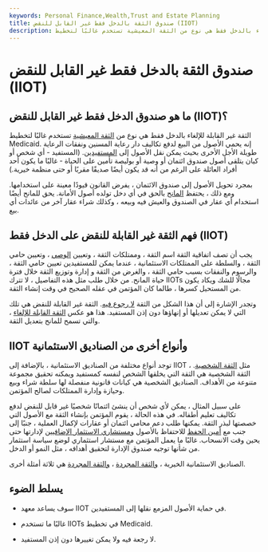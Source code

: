```yaml
---
keywords: Personal Finance,Wealth,Trust and Estate Planning
title: صندوق الثقة بالدخل فقط غير القابل للنقض (IIOT)
description: الثقة غير القابلة للإلغاء بالدخل فقط هي نوع من الثقة المعيشية تستخدم غالبًا لتخطيط Medicaid.
---
```


# صندوق الثقة بالدخل فقط غير القابل للنقض (IIOT)
## ما هو صندوق الدخل فقط غير القابل للنقض (IIOT)؟

الثقة غير القابلة للإلغاء بالدخل فقط هي نوع من [الثقة المعيشية](/living-trust) تستخدم غالبًا لتخطيط Medicaid. إنه يحمي الأصول من البيع لدفع تكاليف دار رعاية المسنين ونفقات الرعاية طويلة الأجل الأخرى بحيث يمكن نقل الأصول إلى [المستفيدين](/beneficiary). (المستفيد - أي شخص أو كيان يتلقى أصول صندوق ائتمان أو وصية أو بوليصة تأمين على الحياة - غالبًا ما يكون أحد أفراد العائلة على الرغم من أنه قد يكون أيضًا صديقًا مقربًا أو حتى منظمة خيرية.)

بمجرد تحويل الأصول إلى صندوق الائتمان ، يفرض القانون قيودًا معينة على استخدامها. ومع ذلك ، يحتفظ [المانح](/grantor) بالحق في أي دخل تولده أصول الأمانة. يحق للمانح أيضًا استخدام أي عقار في الصندوق والعيش فيه وبيعه ، وكذلك شراء عقار آخر من عائدات أي بيع.

## فهم الثقة غير القابلة للنقض على الدخل فقط (IIOT)

يجب أن تصف اتفاقية الثقة اسم الثقة ، وممتلكات الثقة ، وتعيين [الوصي](/trustee) ، وتعيين حامي الثقة ، والسلطة على الممتلكات الاستئمانية ، عندما يمكن للمستفيدين تعيين حامي الثقة ، والرسوم والنفقات بسبب حامي الثقة ، والغرض من الثقة و إدارة وتوزيع الثقة خلال فترة حياة المانح. من خلال طلب مثل هذه التفاصيل ، لا تترك IIOTs مجالًا للشك ويكاد يكون من المستحيل كسرها ، طالما كان المؤتمن في عقله الصحيح في وقت إنشاء الثقة.

وتجدر الإشارة إلى أن هذا الشكل من الثقة [لا رجوع فيه](/irrevocabletrust). الثقة غير القابلة للنقض هي تلك التي لا يمكن تعديلها أو إنهاؤها دون إذن المستفيد. هذا هو عكس [الثقة القابلة للإلغاء](/revocabletrust) ، والتي تسمح للمانح بتعديل الثقة.

## IIOT وأنواع أخرى من الصناديق الاستئمانية

توجد أنواع مختلفة من الصناديق الاستئمانية ، بالإضافة إلى IIOT ، مثل [الثقة الشخصية](/personal-trust). الثقة الشخصية هي الثقة التي يخلقها الشخص لنفسه كمستفيد ويمكنه تحقيق مجموعة متنوعة من الأهداف. الصناديق الشخصية هي كيانات قانونية منفصلة لها سلطة شراء وبيع وحيازة وإدارة الممتلكات لصالح المؤتمن.

على سبيل المثال ، يمكن لأي شخص أن ينشئ ائتمانًا شخصيًا غير قابل للنقض لدفع تكاليف تعليم أطفاله. في هذه الحالة ، يقوم المؤتمن بإنشاء الثقة مع الأصول التي خصصتها لبذر الثقة. يمكنها طلب دعم محامي ائتمان أو عقارات لإكمال العملية ، جنبًا إلى جنب مع [أمين الحفظ](/custodian) للاحتفاظ بالأصول [ومستشاري الاستثمار الإضافيين](/investmentadvisor) لإدارتها حتى يحين وقت الانسحاب. غالبًا ما يعمل المؤتمن مع مستشار استثماري لوضع سياسة استثمار من شأنها توجيه صندوق الإدارة لتحقيق أهدافه ، مثل النمو أو الدخل.

الصناديق الاستئمانية الخيرية ، [والثقة المجردة](/bare-trust) ، [والثقة المجردة](/bare-trust) هي ثلاثة أمثلة أخرى.

## يسلط الضوء

- سوف يساعد معهد IIOT في حماية الأصول المزمع نقلها إلى المستفيدين.

- غالبًا ما تستخدم IIOTs في تخطيط Medicaid.

- لا رجعة فيه ولا يمكن تغييرها دون إذن المستفيد.

